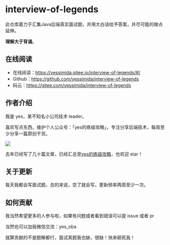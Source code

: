 # interview-of-legends
此仓库着力于汇集Java后端真实面试题，并用大白话给予答案，并尽可能的做点延伸。

**理解大于背诵**。



## 在线阅读

- 在线阅读：https://yessimida.gitee.io/interview-of-legends/#/
- Github：https://github.com/yessimida/interview-of-legends
- 码云：https://gitee.com/yessimida/interview-of-legends



## 作者介绍

我是 yes，某不知名小公司技术 leader。

喜欢写点东西，维护个人公众号：「yes的练级攻略」，专注分享后端技术，每周至少分享一篇原创干货。

![](https://img2020.cnblogs.com/blog/2083803/202102/2083803-20210228101347640-1508000743.png)

去年已经写了几十篇文章，已经汇总至[yes的练级攻略](https://github.com/yessimida/yes)，也欢迎 star！



## 关于更新

每天我都会写面试题，总的来说，空了就会写，更新频率两周至少一次。



## 如何贡献

我当然希望更多的人参与啦，如果有问题或者看到错误可以提 issue 或者 pr 

当然也可以加我微信交流：yes_oba

就算贡献的不是题解都行，面试真题我也缺，很缺！快来砸死我！